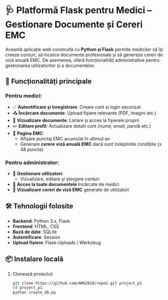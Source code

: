 # 🩺 Platformă Flask pentru Medici – Gestionare Documente și Cereri EMC

Această aplicație web construită cu **Python și Flask** permite medicilor să își creeze conturi, să încarce documente profesionale și să genereze cereri de viză anuală EMC. De asemenea, oferă funcționalități administrative pentru gestionarea utilizatorilor și a documentelor.

## 🚀 Funcționalități principale

### Pentru medici:
- ✅ **Autentificare și înregistrare**: Creare cont și login securizat
- 📤 **Încărcare documente**: Upload fișiere relevante (PDF, imagini etc.)
- 📂 **Vizualizare documente**: Listare și acces la fișierele proprii
- ✏️ **Editare profil**: Actualizare detalii cont (nume, email, parolă etc.)
- 📄 **Pagina EMC**:
  - Afișare punctaj EMC acumulat în ultimul an
  - Generare **cerere viză anuală EMC** dacă sunt îndeplinite condițiile (≥ 48 puncte)

### Pentru administrator:
- 👥 **Gestionare utilizatori**:
  - Vizualizare, editare și ștergere conturi
- 📁 **Acces la toate documentele** încărcate de medici
- 📝 **Vizualizare cereri de viză EMC** generate de utilizatori

## 🛠️ Tehnologii folosite

- **Backend**: Python 3.x, Flask
- **Frontend**: HTML, CSS
- **Bază de date**: SQLite
- **Autentificare**: Session
- **Upload fișiere**: Flask-Uploads / Werkzeug

## 📦 Instalare locală

1. Clonează proiectul:
   ```bash
   git clone https://github.com/AMG2618/repo1.git project_p1
   cd project_p1
   python create_db.py 
